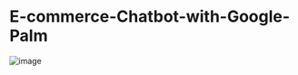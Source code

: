 # E-commerce-Chatbot-with-Google-Palm

![image](https://github.com/parthdholakiya/E-commerce-Chatbot-with-Google-Palm/assets/94167271/faa935d8-1d67-443d-b558-fe24c1a0dafd)
